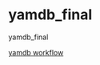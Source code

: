 # yamdb_final
yamdb_final

[yamdb workflow](https://github.com/plahotniy/yamdb_final/actions/workflows/yamdb_workflow.yml/badge.svg)